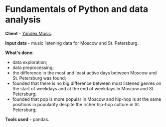 # Fundamentals of Python and data analysis

__Client__ - [Yandex.Music](https://music.yandex.ru/).

__Input data__ - music listening data for Moscow and St. Petersburg.

__What's done__:
- data exploration;
- data preprocessing;
- the difference in the most and least active days between Moscow and St. Petersburg was found;
- founded that there is no big difference between most listened genres on the start of weekdays and at the end of weekdays in Moscow and St. Petersburg;
- founded that pop is more popular in Moscow and hip-hop is at the same positions in popularity despite the richer hip-hop culture in St. Petersburg;


__Tools used__ - pandas.